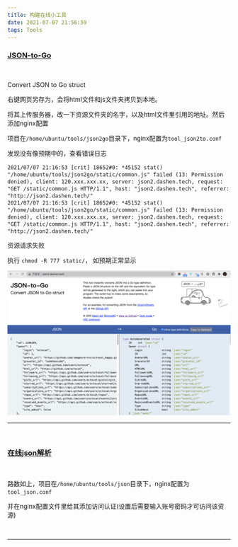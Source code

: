 ```yaml
---
title: 构建在线小工具
date: 2021-07-07 21:56:59
tags: Tools
---
```







### [JSON-to-Go](http://json2.dashen.tech/)

<br>


Convert JSON to Go struct


右键网页另存为，会将html文件和js文件夹拷贝到本地。

将其上传服务器，改一下资源文件夹的名字，以及html文件里引用的地址。然后添加nginx配置

项目在`/home/ubuntu/tools/json2go`目录下，nginx配置为`tool_json2to.conf`



发现没有像预期中的，查看错误日志


```nginx
2021/07/07 21:16:53 [crit] 18652#0: *45152 stat() "/home/ubuntu/tools/json2go/static/common.js" failed (13: Permission denied), client: 120.xxx.xxx.xx, server: json2.dashen.tech, request: "GET /static/common.js HTTP/1.1", host: "json2.dashen.tech", referrer: "http://json2.dashen.tech/"
2021/07/07 21:16:53 [crit] 18652#0: *45152 stat() "/home/ubuntu/tools/json2go/static/common.js" failed (13: Permission denied), client: 120.xxx.xxx.xx, server: json2.dashen.tech, request: "GET /static/common.js HTTP/1.1", host: "json2.dashen.tech", referrer: "http://json2.dashen.tech/"
```


资源请求失败


执行 `chmod -R 777 static/`， 如预期正常显示



<img src="构建在线小工具/json2go.png" width = 100% height = 50% />


<br>


---


<br>

### [在线json解析](http://json.dashen.tech/)


<br>

路数如上，项目在`/home/ubuntu/tools/json`目录下，nginx配置为`tool_json.conf`


并在nginx配置文件里给其添加访问认证(设置后需要输入账号密码才可访问该资源)

<br>


---


<br>